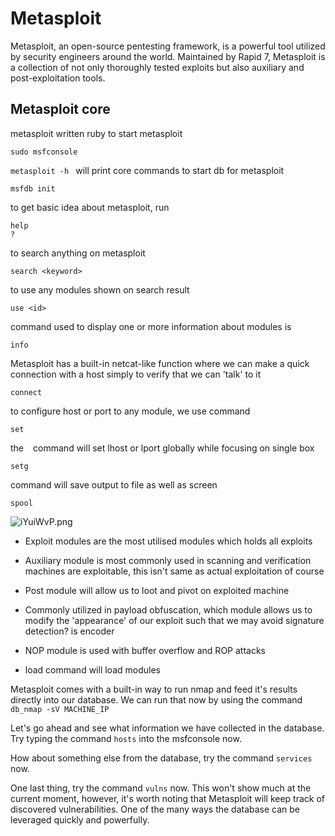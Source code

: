 # Metasploit
Metasploit, an open-source pentesting framework, is a powerful tool utilized by security engineers around the world. Maintained by Rapid 7, Metasploit is a collection of not only thoroughly tested exploits but also auxiliary and post-exploitation tools.


## Metasploit core
metasploit written ruby
to start metasploit 
```
sudo msfconsole
```
`metasploit -h ` will print core commands
to start db for metasploit
```
msfdb init
```
to get basic idea about metasploit, run
```
help
?
```
to search anything on metasploit
```
search <keyword>
```
to use any modules shown on search result
```
use <id>
```
command used to display one or more information about modules is
```
info
```
Metasploit has a built-in netcat-like function where we can make a quick connection with a host simply to verify that we can 'talk' to it
```
connect
```
to configure host or port to any module, we use command
```
set
```
the ` ` command will set lhost or lport globally while focusing on single box
```
setg
```
command will save output to file as well as screen
```
spool
```
![iYuiWvP.png](https://github.com/nibrasmuhamed/HackTips/blob/master/Assets/iYuiWvP.png)
- Exploit modules are the most utilised modules which holds all exploits

- Auxiliary module is most commonly used in scanning and verification machines are exploitable, this isn't same as actual exploitation of course

- Post module will allow us to loot and pivot on exploited machine

- Commonly utilized in payload obfuscation, which module allows us to modify the 'appearance' of our exploit such that we may avoid signature detection? is encoder

- NOP module is used with buffer overflow and ROP attacks

- load command will load modules

Metasploit comes with a built-in way to run nmap and feed it's results directly into our database. We can run that now by using the command `db_nmap -sV MACHINE_IP`

Let's go ahead and see what information we have collected in the database. Try typing the command `hosts` into the msfconsole now.

How about something else from the database, try the command `services` now.

One last thing, try the command `vulns` now. This won't show much at the current moment, however, it's worth noting that Metasploit will keep track of discovered vulnerabilities. One of the many ways the database can be leveraged quickly and powerfully.


